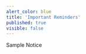 ```yaml
---
alert_color: blue
title: 'Important Reminders'
published: true
visible: false
---
```


Sample Notice
